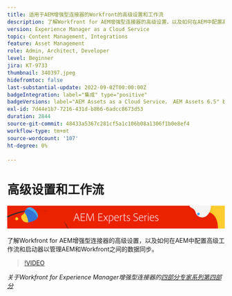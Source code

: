```yaml
---
title: 适用于AEM增强型连接器的Workfront的高级设置和工作流
description: 了解Workfront for AEM增强型连接器的高级设置，以及如何在AEM中配置高级工作流和启动器以管理AEM和Workfront之间的数据同步。
version: Experience Manager as a Cloud Service
topic: Content Management, Integrations
feature: Asset Management
role: Admin, Architect, Developer
level: Beginner
jira: KT-9733
thumbnail: 340397.jpeg
hidefromtoc: false
last-substantial-update: 2022-09-02T00:00:00Z
badgeIntegration: label="集成" type="positive"
badgeVersions: label="AEM Assets as a Cloud Service， AEM Assets 6.5" before-title="false"
exl-id: 7d44e1b7-7216-431d-b866-6adcc8673d53
duration: 2844
source-git-commit: 48433a5367c281cf5a1c106b08a1306f1b0e8ef4
workflow-type: tm+mt
source-wordcount: '107'
ht-degree: 0%

---
```


# 高级设置和工作流

![AEM Experts系列](./assets/banner.png)

了解Workfront for AEM增强型连接器的高级设置，以及如何在AEM中配置高级工作流和启动器以管理AEM和Workfront之间的数据同步。

>[!VIDEO](https://video.tv.adobe.com/v/340397?quality=12&learn=on)

_关于Workfront for Experience Manager增强型连接器的[四部分专家系列第四部分](./overview.md)_
